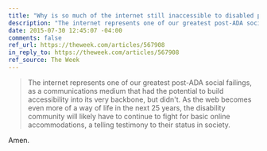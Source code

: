 ```yaml
---
title: "Why is so much of the internet still inaccessible to disabled people?"
description: "The internet represents one of our greatest post-ADA social failings."
date: 2015-07-30 12:45:07 -04:00
comments: false
ref_url: https://theweek.com/articles/567908
in_reply_to: https://theweek.com/articles/567908
ref_source: The Week
---
```


> The internet represents one of our greatest post-ADA social failings, as a communications medium that had the potential to build accessibility into its very backbone, but didn't. As the web becomes even more of a way of life in the next 25 years, the disability community will likely have to continue to fight for basic online accommodations, a telling testimony to their status in society.

Amen.